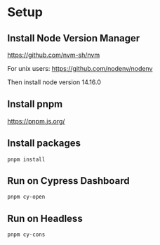 # Setup

## Install Node Version Manager

<https://github.com/nvm-sh/nvm>

For unix users: <https://github.com/nodenv/nodenv>

Then install node version 14.16.0

## Install pnpm

<https://pnpm.js.org/>

## Install packages

`pnpm install`

## Run on Cypress Dashboard

`pnpm cy-open`

## Run on Headless

`pnpm cy-cons`

